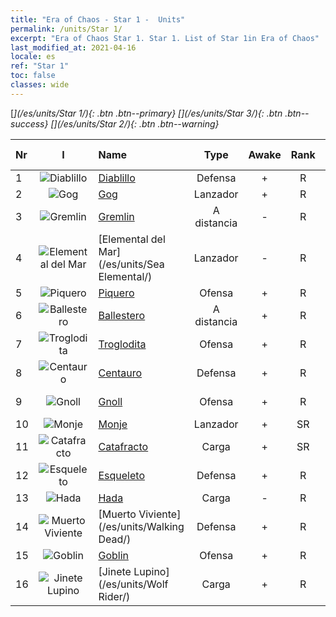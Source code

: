 ```yaml
---
title: "Era of Chaos - Star 1 -  Units"
permalink: /units/Star 1/
excerpt: "Era of Chaos Star 1. Star 1. List of Star 1in Era of Chaos"
last_modified_at: 2021-04-16
locale: es
ref: "Star 1"
toc: false
classes: wide
---
```

 [<i class="fas fa-star"/>](/es/units/Star 1/){: .btn .btn--primary} [<i class="fas fa-star"/><i class="fas fa-star"/><i class="fas fa-star"/>](/es/units/Star 3/){: .btn .btn--success} [<i class="fas fa-star"/><i class="fas fa-star"/>](/es/units/Star 2/){: .btn .btn--warning} 

  | Nr | I |         Name        |   Type   | Awake |    Rank   |   Members     |  Stars  | Exclusive | Attack  |     HP    |  Awaken Name  |
  |:---|:-:|:--------------------|:--------:|:-----:|:---------:|:-------------:|:-------:|:---------:|:-------:|:---------:|:--------------|
  | 1 | ![Diablillo](/images/u/ti_xiaoemo.jpg) | [Diablillo](/es/units/Imp/) | Defensa | + | R | x9 | <i class="fas fa-star"/> | - | 51.3 | 1224 |  Familiar  |
  | 2 | ![Gog](/images/u/ti_touhuoguai.jpg) | [Gog](/es/units/Gog/) | Lanzador | + | R | x9 | <i class="fas fa-star"/> | - | 102.6 | 629 |  Magog  |
  | 3 | ![Gremlin](/images/u/ti_xiaoyaojing.jpg) | [Gremlin](/es/units/Gremlin/) | A distancia | - | R | x9 | <i class="fas fa-star"/> | - | 84.4 | 645 |   -   |
  | 4 | ![Elemental del Mar](/images/u/ti_haiyuansu.jpg) | [Elemental del Mar](/es/units/Sea Elemental/) | Lanzador | - | R | x9 | <i class="fas fa-star"/> | - | 201.8 | 1446 |  Elemental de la Marea  |
  | 5 | ![Piquero](/images/u/ti_jibing.jpg) | [Piquero](/es/units/Pikeman/) | Ofensa | + | R | x9 | <i class="fas fa-star"/> | - | 84.4 | 645 |  Alabardero  |
  | 6 | ![Ballestero](/images/u/ti_nushou.jpg) | [Ballestero](/es/units/Marksman/) | A distancia | + | R | x9 | <i class="fas fa-star"/> | - | 85.3 | 438 |  Arquero Maestro  |
  | 7 | ![Troglodita](/images/u/ti_dongxueren.jpg) | [Troglodita](/es/units/Troglodyte/) | Ofensa | + | R | x9 | <i class="fas fa-star"/> | - | 86.0 | 744 |  Troglodita Oscuro  |
  | 8 | ![Centauro](/images/u/ti_banrenma.jpg) | [Centauro](/es/units/Centaur/) | Defensa | + | R | x9 | <i class="fas fa-star"/> | - | 111.0 | 2691 |  Capitán Centauro  |
  | 9 | ![Gnoll](/images/u/ti_langren.jpg) | [Gnoll](/es/units/Gnoll/) | Ofensa | + | R | x9 | <i class="fas fa-star"/> | - | 84.4 | 761 |  Guerrero Gnoll  |
  | 10 | ![Monje](/images/u/ti_senglv.jpg) | [Monje](/es/units/Monk/) | Lanzador | + | SR | x4 | <i class="fas fa-star"/> | - | 102.6 | 662 |  Fanático  |
  | 11 | ![Catafracto](/images/u/ti_qishi.jpg) | [Catafracto](/es/units/Cavalier/) | Carga | + | SR | x4 | <i class="fas fa-star"/> | + | 79.4 | 811 |  Caballeros Campeones  |
  | 12 | ![Esqueleto](/images/u/ti_kulouzhanshi.jpg) | [Esqueleto](/es/units/Skeleton/) | Defensa | + | R | x9 | <i class="fas fa-star"/> | - | 57.9 | 1158 |  Esqueleto Guerrero  |
  | 13 | ![Hada](/images/u/ti_mofaxianling.jpg) | [Hada](/es/units/Sprite/) | Carga | - | R | x4 | <i class="fas fa-star"/> | - | 69.5 | 993 |    |
  | 14 | ![Muerto Viviente](/images/u/ti_jiangshi.jpg) | [Muerto Viviente](/es/units/Walking Dead/) | Defensa | + | R | x9 | <i class="fas fa-star"/> | - | 117.7 | 2758 |  Zombi  |
  | 15 | ![Goblin](/images/u/ti_shourenzhanshi.jpg) | [Goblin](/es/units/Goblin/) | Ofensa | + | R | x9 | <i class="fas fa-star"/> | - | 82.7 | 761 |  Hobgoblin  |
  | 16 | ![Jinete Lupino](/images/u/ti_langqibing.jpg) | [Jinete Lupino](/es/units/Wolf Rider/) | Carga | + | R | x9 | <i class="fas fa-star"/> | - | 72.8 | 860 |  Incursor Lupino  |
